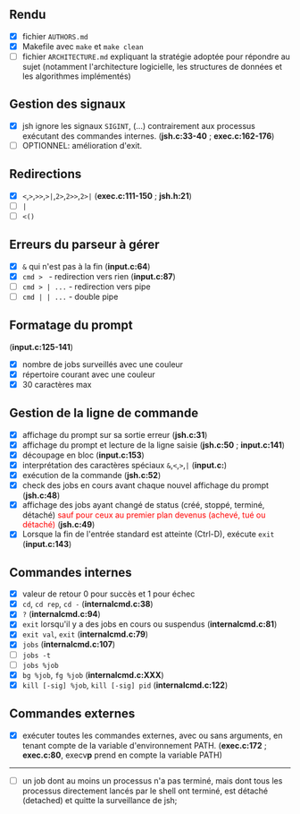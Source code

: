 ## Rendu

- [x] fichier `AUTHORS.md`
- [x] Makefile avec `make` et `make clean`
- [ ] fichier `ARCHITECTURE.md` expliquant la stratégie adoptée pour répondre au sujet (notamment l'architecture logicielle, les structures de données et les algorithmes implémentés)

## Gestion des signaux

- [x] jsh ignore les signaux `SIGINT`, (...) contrairement aux processus exécutant des commandes internes. (**jsh.c:33-40** ; **exec.c:162-176**)
- [ ] OPTIONNEL: amélioration d'exit.

## Redirections

- [x] `<`,`>`,`>>`,`>|`,`2>`,`2>>`,`2>|` (**exec.c:111-150** ; **jsh.h:21**)
- [ ] `|`
- [ ] `<()`

## Erreurs du parseur à gérer

- [x] `&` qui n'est pas à la fin (**input.c:64**)
- [x] `cmd > ` - redirection vers rien (**input.c:87**)
- [ ] `cmd > | ...` - redirection vers pipe
- [ ] `cmd | | ...` - double pipe

## Formatage du prompt

(**input.c:125-141**)

- [x] nombre de jobs surveillés avec une couleur
- [x] répertoire courant avec une couleur
- [x] 30 caractères max

## Gestion de la ligne de commande

- [x] affichage du prompt sur sa sortie erreur (**jsh.c:31**)
- [x] affichage du prompt et lecture de la ligne saisie (**jsh.c:50** ; **input.c:141**)
- [x] découpage en bloc (**input.c:153**)
- [x] interprétation des caractères spéciaux `&`,`<`,`>`,`|` (**input.c:**)
- [x] exécution de la commande (**jsh.c:52**)
- [x] check des jobs en cours avant chaque nouvel affichage du prompt (**jsh.c:48**)
- [x] affichage des jobs ayant changé de status (créé, stoppé, terminé, détaché) <span style="color:red">sauf pour ceux au premier plan devenus (achevé, tué ou détaché)</span> (**jsh.c:49**)
- [x] Lorsque la fin de l'entrée standard est atteinte (Ctrl-D), exécute `exit` (**input.c:143**)

## Commandes internes

- [x] valeur de retour 0 pour succès et 1 pour échec
- [x] `cd`, `cd rep`, `cd -` (**internalcmd.c:38**)
- [x] `?` (**internalcmd.c:94**)
- [x] `exit` lorsqu'il y a des jobs en cours ou suspendus (**internalcmd.c:81**)
- [x] `exit val`, `exit` (**internalcmd.c:79**)
- [x] `jobs` (**internalcmd.c:107**)
- [ ] `jobs -t`
- [ ] `jobs %job`
- [x] `bg %job`, `fg %job` (**internalcmd.c:XXX**)
- [x] `kill [-sig] %job`, `kill [-sig] pid` (**internalcmd.c:122**)

## Commandes externes

- [x] exécuter toutes les commandes externes, avec ou sans arguments, en tenant compte de la variable d'environnement PATH. (**exec.c:172** ; **exec.c:80**, execv**p** prend en compte la variable PATH)

---

- [ ] un job dont au moins un processus n'a pas terminé, mais dont tous les processus directement lancés par le shell ont terminé, est détaché (detached) et quitte la surveillance de jsh;
